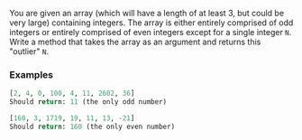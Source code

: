 You are given an array (which will have a length of at least 3, but could be very large) containing integers. 
The array is either entirely comprised of odd integers or entirely comprised of even integers except for a single 
integer `N`. Write a method that takes the array as an argument and returns this "outlier" `N`.

### Examples

```python
[2, 4, 0, 100, 4, 11, 2602, 36]
Should return: 11 (the only odd number)

[160, 3, 1719, 19, 11, 13, -21]
Should return: 160 (the only even number)
```